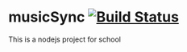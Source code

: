 # musicSync [![Build Status](https://travis-ci.org/maxemiliang/musicSync.svg?branch=master)](https://travis-ci.org/maxemiliang/musicSync)
This is a nodejs project for school
